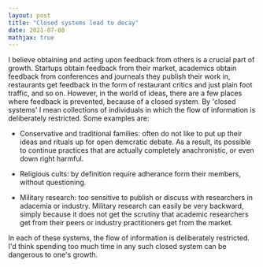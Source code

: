 ```yaml
---
layout: post
title: "Closed systems lead to decay"
date: 2021-07-08
mathjax: true
---
```


I believe obtaining and acting upon feedback from others is a crucial part of growth. Startups obtain feedback from their market, academics obtain feedback from conferences and journeals they publish their work in, restaurants get feedback in the form of restaurant critics and just plain foot traffic, and so on. However, in the world of ideas, there are a few places where feedback is prevented, because of a closed system. By 'closed systems' I mean collections of individuals in which the flow of information is deliberately restricted. Some examples are: 

- Conservative and traditional families: often do not like to put up their ideas and rituals up for open demcratic debate. As a result, its possible to continue practices that are actually completely anachronistic, or even down right harmful.

- Religious cults: by definition require adherance form their members, without questioning. 

- Military research: too sensitive to publish or discuss with researchers in adacemia or industry. Military research can easily be very backward, simply because it does not get the scrutiny that academic researchers get from their peers or industry practitioners get from the market. 

In each of these systems, the flow of information is deliberately restricted. I'd think spending too much time in any such closed system can be dangerous to one's growth. 
